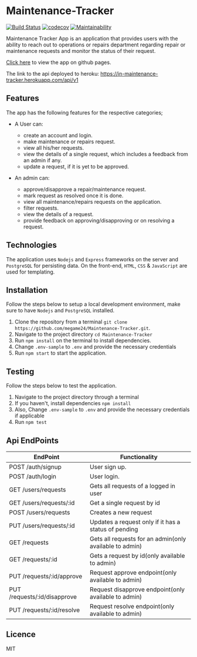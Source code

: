 # Maintenance-Tracker

[![Build Status](https://travis-ci.org/megame24/Maintenance-Tracker.svg?branch=develop)](https://travis-ci.org/megame24/Maintenance-Tracker) [![codecov](https://codecov.io/gh/megame24/Maintenance-Tracker/branch/develop/graph/badge.svg)](https://codecov.io/gh/megame24/Maintenance-Tracker)
 [![Maintainability](https://api.codeclimate.com/v1/badges/f02f4c11dd89fe071136/maintainability)](https://codeclimate.com/github/megame24/Maintenance-Tracker/maintainability)

Maintenance Tracker App is an application that provides users with the ability to reach out to operations or repairs department regarding repair or maintenance requests and monitor the status of their request.

[Click here](https://megame24.github.io/Maintenance-Tracker/) to view the app on github pages.

The link to the api deployed to heroku: https://in-maintenance-tracker.herokuapp.com/api/v1

## Features

The app has the following features for the respective categories;

* A User can:

  * create an account and login.
  * make maintenance or repairs request.
  * view all his/her requests.
  * view the details of a single request, which includes a feedback from an admin if any.
  * update a request, if it is yet to be approved.

* An admin can:

  * approve/disapprove a repair/maintenance request.
  * mark request as resolved once it is done.
  * view all maintenance/repairs requests on the application.
  * filter requests.
  * view the details of a request.
  * provide feedback on approving/disapproving or on resolving a request.

## Technologies

The application uses `Nodejs` and `Express` frameworks on the server and `PostgreSQL` for persisting data. On the front-end, `HTML`, `CSS` & `JavaScript` are used for templating.

## Installation

Follow the steps below to setup a local development environment, make sure to have `Nodejs` and `PostgreSQL` installed.

1.  Clone the repository from a terminal `git clone https://github.com/megame24/Maintenance-Tracker.git`.
2.  Navigate to the project directory `cd Maintenance-Tracker`
3.  Run `npm install` on the terminal to install dependencies.
4.  Change `.env-sample` to `.env` and provide the necessary credentials
5.  Run `npm start` to start the application.

## Testing

Follow the steps below to test the application.

1.  Navigate to the project directory through a terminal
2.  If you haven't, install dependencies `npm install`
3.  Also, Change `.env-sample` to `.env` and provide the necessary credentials if applicable
4.  Run `npm test`
  
## Api EndPoints

EndPoint                      |   Functionality
------------------------------|------------------------
POST /auth/signup          |   User sign up.
POST /auth/login             |   User login.
GET /users/requests           |   Gets all requests of a logged in user 
GET /users/requests/:id       |   Get a single request by id
POST /users/requests          |   Creates a new request
PUT /users/requests/:id       |   Updates a request only if it has a status of pending
GET /requests            |   Gets all requests for an admin(only available to admin)
GET /requests/:id           |   Gets a request by id(only available to admin)
PUT /requests/:id/approve       |   Request approve endpoint(only available to admin)
PUT /requests/:id/disapprove          |   Request disapprove endpoint(only available to admin)
PUT /requests/:id/resolve      |   Request resolve endpoint(only available to admin)

## Licence

MIT
